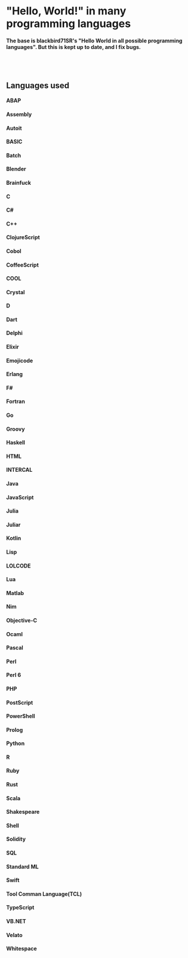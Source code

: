 # "Hello, World!" in many programming languages
#### The base is blackbird71SR's "Hello World in all possible programming languages". But this is kept up to date, and I fix bugs.

<br>
<br>

## Languages used
#### ABAP
#### Assembly
#### Autoit
#### BASIC
#### Batch
#### Blender
#### Brainfuck
#### C
#### C#
#### C++
#### ClojureScript
#### Cobol
#### CoffeeScript
#### COOL
#### Crystal
#### D
#### Dart
#### Delphi
#### Elixir
#### Emojicode
#### Erlang
#### F#
#### Fortran
#### Go
#### Groovy
#### Haskell
#### HTML
#### INTERCAL
#### Java
#### JavaScript
#### Julia
#### Juliar
#### Kotlin
#### Lisp
#### LOLCODE
#### Lua
#### Matlab
#### Nim
#### Objective-C
#### Ocaml
#### Pascal
#### Perl
#### Perl 6
#### PHP
#### PostScript
#### PowerShell
#### Prolog
#### Python
#### R
#### Ruby
#### Rust
#### Scala
#### Shakespeare
#### Shell
#### Solidity
#### SQL
#### Standard ML
#### Swift
#### Tool Comman Language(TCL)
#### TypeScript
#### VB.NET
#### Velato
#### Whitespace

